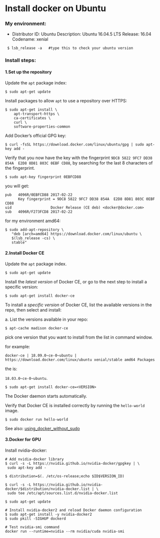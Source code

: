 # Install docker on Ubuntu

### My environment:

- Distributor ID:	Ubuntu
  Description:	Ubuntu 16.04.5 LTS
  Release:	16.04
  Codename:	xenial

```shell
 $ lsb_release -a   #type this to check your ubuntu version
```



### Install steps:

#### 1.Set up the repository

Update the `apt` package index:

```
$ sudo apt-get update
```

Install packages to allow `apt` to use a repository over HTTPS:

```
$ sudo apt-get install \
    apt-transport-https \
    ca-certificates \
    curl \
    software-properties-common
```

Add Docker’s official GPG key:

```
$ curl -fsSL https://download.docker.com/linux/ubuntu/gpg | sudo apt-key add -
```

Verify that you now have the key with the fingerprint
`9DC8 5822 9FC7 DD38 854A  E2D8 8D81 803C 0EBF CD88`, by searching for the
last 8 characters of the fingerprint.

```
$ sudo apt-key fingerprint 0EBFCD88
```

you will get:

```
pub   4096R/0EBFCD88 2017-02-22
      Key fingerprint = 9DC8 5822 9FC7 DD38 854A  E2D8 8D81 803C 0EBF CD88
uid                  Docker Release (CE deb) <docker@docker.com>
sub   4096R/F273FCD8 2017-02-22
```

for my environment amd64:

```
$ sudo add-apt-repository \
   "deb [arch=amd64] https://download.docker.com/linux/ubuntu \
   $(lsb_release -cs) \
   stable"
```



#### 2.Install Docker CE

Update the `apt` package index.

```
$ sudo apt-get update
```

Install the *latest version* of Docker CE, or go to the next step to install a specific version:

```
$ sudo apt-get install docker-ce
```

To install a *specific version* of Docker CE, list the available versions in the repo, then select and install:

a. List the versions available in your repo:

```
$ apt-cache madison docker-ce
```

pick one version that you want to install from the list in command window.

for example:

```
docker-ce | 18.09.0~ce-0~ubuntu | https://download.docker.com/linux/ubuntu xenial/stable amd64 Packages
```

the <VERSION> is:

`18.03.0~ce-0~ubuntu`.

```
$ sudo apt-get install docker-ce=<VERSION>
```

The Docker daemon starts automatically.

Verify that Docker CE is installed correctly by running the `hello-world` image.

```
$ sudo docker run hello-world
```

See also: [using_docker_without_sudo](./using_docker_without_sudo.md)



#### 3.Docker for GPU

Install nvidia-docker:

```shell
# Add nvidia-docker library
$ curl -s -L https://nvidia.github.io/nvidia-docker/gpgkey | \
 sudo apt-key add -

$ distribution=$(. /etc/os-release;echo $ID$VERSION_ID)

$ curl -s -L https://nvidia.github.io/nvidia-docker/$distribution/nvidia-docker.list | \
 sudo tee /etc/apt/sources.list.d/nvidia-docker.list

$ sudo apt-get update

# Install nvidia-docker2 and reload Docker daemon configuration
$ sudo apt-get install -y nvidia-docker2
$ sudo pkill -SIGHUP dockerd

# Test nvidia-smi command
docker run --runtime=nvidia --rm nvidia/cuda nvidia-smi
```